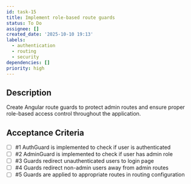 ```yaml
---
id: task-15
title: Implement role-based route guards
status: To Do
assignee: []
created_date: '2025-10-10 19:13'
labels:
  - authentication
  - routing
  - security
dependencies: []
priority: high
---
```


## Description

<!-- SECTION:DESCRIPTION:BEGIN -->
Create Angular route guards to protect admin routes and ensure proper role-based access control throughout the application.
<!-- SECTION:DESCRIPTION:END -->

## Acceptance Criteria
<!-- AC:BEGIN -->
- [ ] #1 AuthGuard is implemented to check if user is authenticated
- [ ] #2 AdminGuard is implemented to check if user has admin role
- [ ] #3 Guards redirect unauthenticated users to login page
- [ ] #4 Guards redirect non-admin users away from admin routes
- [ ] #5 Guards are applied to appropriate routes in routing configuration
<!-- AC:END -->
